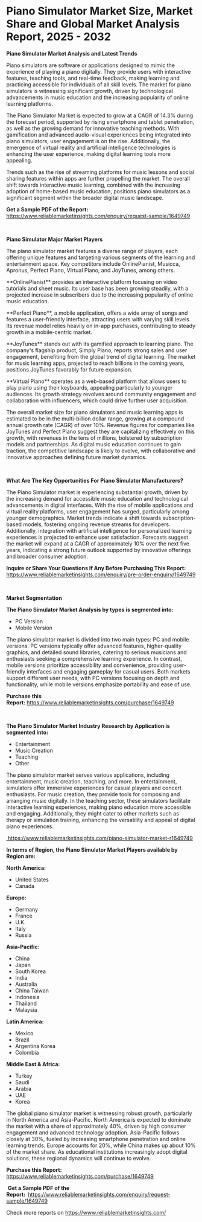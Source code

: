 <p><h1>Piano Simulator Market Size, Market Share and Global Market Analysis Report, 2025 - 2032</h1></p><p><strong>Piano Simulator Market Analysis and Latest Trends</strong></p>
<p><p>Piano simulators are software or applications designed to mimic the experience of playing a piano digitally. They provide users with interactive features, teaching tools, and real-time feedback, making learning and practicing accessible for individuals of all skill levels. The market for piano simulators is witnessing significant growth, driven by technological advancements in music education and the increasing popularity of online learning platforms.</p><p>The Piano Simulator Market is expected to grow at a CAGR of 14.3% during the forecast period, supported by rising smartphone and tablet penetration, as well as the growing demand for innovative teaching methods. With gamification and advanced audio-visual experiences being integrated into piano simulators, user engagement is on the rise. Additionally, the emergence of virtual reality and artificial intelligence technologies is enhancing the user experience, making digital learning tools more appealing.</p><p>Trends such as the rise of streaming platforms for music lessons and social sharing features within apps are further propelling the market. The overall shift towards interactive music learning, combined with the increasing adoption of home-based music education, positions piano simulators as a significant segment within the broader digital music landscape.</p></p>
<p><strong>Get a Sample PDF of the Report:&nbsp;</strong> <a href="https://www.reliablemarketinsights.com/enquiry/request-sample/1649749?utm_campaign=3264&utm_medium=2&utm_source=Github&utm_content=ia&utm_term=09032025&utm_id=piano-simulator">https://www.reliablemarketinsights.com/enquiry/request-sample/1649749</a></p>
<p>&nbsp;</p>
<p><strong>Piano Simulator Major Market Players</strong></p>
<p><p>The piano simulator market features a diverse range of players, each offering unique features and targeting various segments of the learning and entertainment space. Key competitors include OnlinePianist, Musicca, Apronus, Perfect Piano, Virtual Piano, and JoyTunes, among others.</p><p>**OnlinePianist** provides an interactive platform focusing on video tutorials and sheet music. Its user base has been growing steadily, with a projected increase in subscribers due to the increasing popularity of online music education.</p><p>**Perfect Piano**, a mobile application, offers a wide array of songs and features a user-friendly interface, attracting users with varying skill levels. Its revenue model relies heavily on in-app purchases, contributing to steady growth in a mobile-centric market.</p><p>**JoyTunes** stands out with its gamified approach to learning piano. The company's flagship product, Simply Piano, reports strong sales and user engagement, benefiting from the global trend of digital learning. The market for music learning apps, projected to reach billions in the coming years, positions JoyTunes favorably for future expansion.</p><p>**Virtual Piano** operates as a web-based platform that allows users to play piano using their keyboards, appealing particularly to younger audiences. Its growth strategy revolves around community engagement and collaboration with influencers, which could drive further user acquisition.</p><p>The overall market size for piano simulators and music learning apps is estimated to be in the multi-billion dollar range, growing at a compound annual growth rate (CAGR) of over 10%. Revenue figures for companies like JoyTunes and Perfect Piano suggest they are capitalizing effectively on this growth, with revenues in the tens of millions, bolstered by subscription models and partnerships. As digital music education continues to gain traction, the competitive landscape is likely to evolve, with collaborative and innovative approaches defining future market dynamics.</p></p>
<p>&nbsp;</p>
<p><strong>What Are The Key Opportunities For Piano Simulator Manufacturers?</strong></p>
<p><p>The Piano Simulator market is experiencing substantial growth, driven by the increasing demand for accessible music education and technological advancements in digital interfaces. With the rise of mobile applications and virtual reality platforms, user engagement has surged, particularly among younger demographics. Market trends indicate a shift towards subscription-based models, fostering ongoing revenue streams for developers. Additionally, integration with artificial intelligence for personalized learning experiences is projected to enhance user satisfaction. Forecasts suggest the market will expand at a CAGR of approximately 10% over the next five years, indicating a strong future outlook supported by innovative offerings and broader consumer adoption.</p></p>
<p><strong>Inquire or Share Your Questions If Any Before Purchasing This Report:</strong> <a href="https://www.reliablemarketinsights.com/enquiry/pre-order-enquiry/1649749?utm_campaign=3264&utm_medium=2&utm_source=Github&utm_content=ia&utm_term=09032025&utm_id=piano-simulator">https://www.reliablemarketinsights.com/enquiry/pre-order-enquiry/1649749</a></p>
<p>&nbsp;</p>
<p><strong>Market Segmentation</strong></p>
<p><strong>The Piano Simulator Market Analysis by types is segmented into:</strong></p>
<p><ul><li>PC Version</li><li>Mobile Version</li></ul></p>
<p><p>The piano simulator market is divided into two main types: PC and mobile versions. PC versions typically offer advanced features, higher-quality graphics, and detailed sound libraries, catering to serious musicians and enthusiasts seeking a comprehensive learning experience. In contrast, mobile versions prioritize accessibility and convenience, providing user-friendly interfaces and engaging gameplay for casual users. Both markets support different user needs, with PC versions focusing on depth and functionality, while mobile versions emphasize portability and ease of use.</p></p>
<p><strong>Purchase this Report:&nbsp;</strong><a href="https://www.reliablemarketinsights.com/purchase/1649749?utm_campaign=3264&utm_medium=2&utm_source=Github&utm_content=ia&utm_term=09032025&utm_id=piano-simulator">https://www.reliablemarketinsights.com/purchase/1649749</a></p>
<p>&nbsp;</p>
<p><strong>The Piano Simulator Market Industry Research by Application is segmented into:</strong></p>
<p><ul><li>Entertainment</li><li>Music Creation</li><li>Teaching</li><li>Other</li></ul></p>
<p><p>The piano simulator market serves various applications, including entertainment, music creation, teaching, and more. In entertainment, simulators offer immersive experiences for casual players and concert enthusiasts. For music creation, they provide tools for composing and arranging music digitally. In the teaching sector, these simulators facilitate interactive learning experiences, making piano education more accessible and engaging. Additionally, they might cater to other markets such as therapy or simulation training, enhancing the versatility and appeal of digital piano experiences.</p></p>
<p><a href="https://www.reliablemarketinsights.com/piano-simulator-market-r1649749?utm_campaign=3264&utm_medium=2&utm_source=Github&utm_content=ia&utm_term=09032025&utm_id=piano-simulator">&nbsp;https://www.reliablemarketinsights.com/piano-simulator-market-r1649749</a></p>
<p><strong>In terms of Region, the Piano Simulator Market Players available by Region are:</strong></p>
<p>
    <p> <strong> North America: </strong>
        <ul>
            <li>United States</li>
            <li>Canada</li>
        </ul>
        </p> 
    <p> <strong> Europe: </strong>
        <ul>
            <li>Germany</li>
            <li>France</li>
            <li>U.K.</li>
            <li>Italy</li>
            <li>Russia</li>
        </ul>
        </p> 
    <p> <strong> Asia-Pacific: </strong>
        <ul>
            <li>China</li>
            <li>Japan</li>
            <li>South Korea</li>
            <li>India</li>
            <li>Australia</li>
            <li>China Taiwan</li>
            <li>Indonesia</li>
            <li>Thailand</li>
            <li>Malaysia</li>
        </ul>
        </p> 
    <p> <strong> Latin America: </strong>
        <ul>
            <li>Mexico</li>
            <li>Brazil</li>
            <li>Argentina Korea</li>
            <li>Colombia</li>
        </ul>
        </p> 
    <p> <strong> Middle East & Africa: </strong>
        <ul>
            <li>Turkey</li>
            <li>Saudi</li>
            <li>Arabia</li>
            <li>UAE</li>
            <li>Korea</li>
        </ul>
    </p>
    </p>
<p><p>The global piano simulator market is witnessing robust growth, particularly in North America and Asia-Pacific. North America is expected to dominate the market with a share of approximately 40%, driven by high consumer engagement and advanced technology adoption. Asia-Pacific follows closely at 30%, fueled by increasing smartphone penetration and online learning trends. Europe accounts for 20%, while China makes up about 10% of the market share. As educational institutions increasingly adopt digital solutions, these regional dynamics will continue to evolve.</p></p>
<p><strong>Purchase this Report: </strong><a href="https://www.reliablemarketinsights.com/purchase/1649749?utm_campaign=3264&utm_medium=2&utm_source=Github&utm_content=ia&utm_term=09032025&utm_id=piano-simulator">https://www.reliablemarketinsights.com/purchase/1649749</a></p>
<p>&nbsp;<strong>Get a Sample PDF of the Report:&nbsp;&nbsp;</strong><a href="https://www.reliablemarketinsights.com/enquiry/request-sample/1649749?utm_campaign=3264&utm_medium=2&utm_source=Github&utm_content=ia&utm_term=09032025&utm_id=piano-simulator">https://www.reliablemarketinsights.com/enquiry/request-sample/1649749</a></p>
<p><strong></strong></p>
<p>Check more reports on <a href="https://www.reliablemarketinsights.com/?utm_campaign=3264&utm_medium=2&utm_source=Github&utm_content=ia&utm_term=09032025&utm_id=piano-simulator">https://www.reliablemarketinsights.com/</a></p>